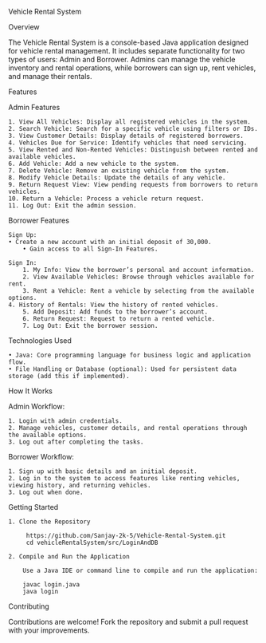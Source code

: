 Vehicle Rental System

Overview

The Vehicle Rental System is a console-based Java application designed for vehicle rental management. It includes separate functionality for two types of users: Admin and Borrower. Admins can manage the vehicle inventory and rental operations, while borrowers can sign up, rent vehicles, and manage their rentals.

Features

Admin Features

	1. View All Vehicles: Display all registered vehicles in the system.
	2. Search Vehicle: Search for a specific vehicle using filters or IDs.
	3. View Customer Details: Display details of registered borrowers.
	4. Vehicles Due for Service: Identify vehicles that need servicing.
	5. View Rented and Non-Rented Vehicles: Distinguish between rented and available vehicles.
	6. Add Vehicle: Add a new vehicle to the system.
	7. Delete Vehicle: Remove an existing vehicle from the system.
	8. Modify Vehicle Details: Update the details of any vehicle.
	9. Return Request View: View pending requests from borrowers to return vehicles.
	10. Return a Vehicle: Process a vehicle return request.
	11. Log Out: Exit the admin session.

Borrower Features

    Sign Up:
	• Create a new account with an initial deposit of 30,000.
     	• Gain access to all Sign-In Features.

    Sign In:
    	1. My Info: View the borrower’s personal and account information.
    	2. View Available Vehicles: Browse through vehicles available for rent.
        3. Rent a Vehicle: Rent a vehicle by selecting from the available options.
	4. History of Rentals: View the history of rented vehicles.
    	5. Add Deposit: Add funds to the borrower’s account.
    	6. Return Request: Request to return a rented vehicle.
    	7. Log Out: Exit the borrower session.

Technologies Used

	• Java: Core programming language for business logic and application flow.
	• File Handling or Database (optional): Used for persistent data storage (add this if implemented).

How It Works

Admin Workflow:

	1. Login with admin credentials.
	2. Manage vehicles, customer details, and rental operations through the available options.
	3. Log out after completing the tasks.

Borrower Workflow:

	1. Sign up with basic details and an initial deposit.
	2. Log in to the system to access features like renting vehicles, viewing history, and returning vehicles.
	3. Log out when done.

Getting Started

    1. Clone the Repository
    
         https://github.com/Sanjay-2k-5/Vehicle-Rental-System.git
         cd vehicleRentalSystem/src/LoginAndDB

    2. Compile and Run the Application

        Use a Java IDE or command line to compile and run the application:

        javac login.java
        java login
	
Contributing

Contributions are welcome! Fork the repository and submit a pull request with your improvements.
